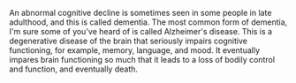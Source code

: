 An abnormal cognitive decline is sometimes seen in some people in late
adulthood, and this is called dementia. The most common form of dementia, I'm
sure some of you've heard of is called Alzheimer's disease. This is a
degenerative disease of the brain that seriously impairs cognitive functioning,
for example, memory, language, and mood. It eventually impares brain
functioning so much that it leads to a loss of bodily control and function, and
eventually death.
